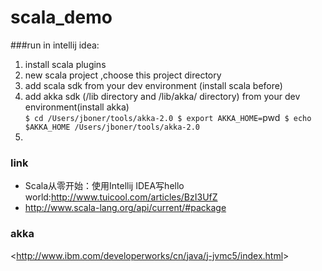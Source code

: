 # scala_demo


###run in intellij idea:
1. install scala plugins
2. new scala project ,choose this project directory
3. add scala sdk from your dev  environment (install scala before)
4. add akka sdk (/lib directory and /lib/akka/ directory) from your dev  environment(install akka)  <br/>
`$ cd /Users/jboner/tools/akka-2.0
 $ export AKKA_HOME=`pwd`
 $ echo $AKKA_HOME
 /Users/jboner/tools/akka-2.0`
 5. 
 
 
 
### link
+ Scala从零开始：使用Intellij IDEA写hello world:<http://www.tuicool.com/articles/BzI3UfZ>
+ <http://www.scala-lang.org/api/current/#package>

### akka
<<http://www.ibm.com/developerworks/cn/java/j-jvmc5/index.html>>